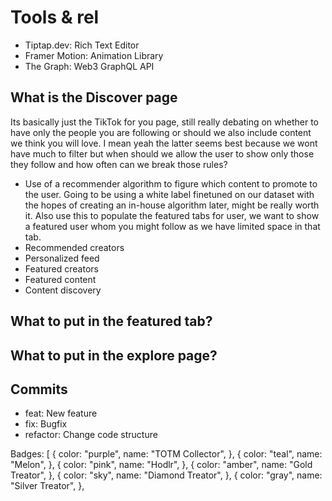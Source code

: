 # Tools & rel

- Tiptap.dev: Rich Text Editor
- Framer Motion: Animation Library
- The Graph: Web3 GraphQL API

## What is the Discover page

Its basically just the TikTok for you page, still really debating on whether to have only the people you are following or should we also include content we think you will love. I mean yeah the latter seems best because we wont have much to filter but when should we allow the user to show only those they follow and how often can we break those rules?

- Use of a recommender algorithm to figure which content to promote to the user. Going to be using a white label finetuned on our dataset with the hopes of creating an in-house algorithm later, might be really worth it. Also use this to populate the featured tabs for user, we want to show a featured user whom you might follow as we have limited space in that tab.
- Recommended creators
- Personalized feed
- Featured creators
- Featured content
- Content discovery

## What to put in the featured tab?

## What to put in the explore page?

## Commits

- feat: New feature
- fix: Bugfix
- refactor: Change code structure

Badges: [
{
color: "purple",
name: "TOTM Collector",
},
{
color: "teal",
name: "Melon",
},
{
color: "pink",
name: "Hodlr",
},
{
color: "amber",
name: "Gold Treator",
},
{
color: "sky",
name: "Diamond Treator",
},
{
color: "gray",
name: "Silver Treator",
},
